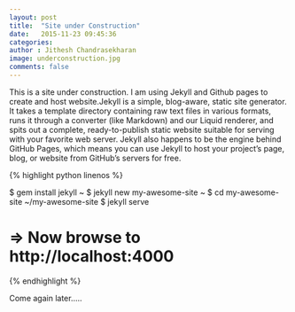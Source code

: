 ```yaml
---
layout: post
title:  "Site under Construction"
date:   2015-11-23 09:45:36
categories: 
author : Jithesh Chandrasekharan
image: underconstruction.jpg
comments: false
---
```


This is a site under construction. I am using Jekyll and Github pages to create and host website.Jekyll is a simple, blog-aware, static site generator. It takes a template directory containing raw text files in various formats, runs it through a converter (like Markdown) and our Liquid renderer, and spits out a complete, ready-to-publish static website suitable for serving with your favorite web server. Jekyll also happens to be the engine behind GitHub Pages, which means you can use Jekyll to host your project’s page, blog, or website from GitHub’s servers for free.

{% highlight python linenos %}

 $ gem install jekyll
~ $ jekyll new my-awesome-site
~ $ cd my-awesome-site
~/my-awesome-site $ jekyll serve
# => Now browse to http://localhost:4000 

{% endhighlight %}



Come again later.....